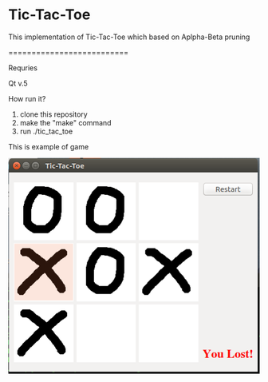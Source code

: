 <h1>Tic-Tac-Toe</h1>

<p>This implementation of Tic-Tac-Toe which based on Aplpha-Beta pruning</p>


==========================

<p>Requries</p>
    Qt v.5

How run it?

1. clone this repository
2. make the "make" command
3. run ./tic_tac_toe

This is example of game

![alt text](/1.png) 


